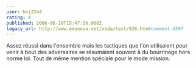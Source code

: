 ```yaml
---
user: bnj2244
rating: 4
published: 2006-06-18T15:47:36.000Z
legacy_url: http://www.emunova.net/veda/test/826.htm#comment-5507
---
```

Assez réussi dans l'ensemble mais les tactiques que l'on utilisaient pour venir à bout des adversaires se résumaient souvent à du bourrinage hors norme lol.
Tout de même mention spéciale pour le mode mission.